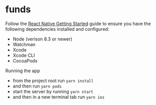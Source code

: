 # funds

Follow the [React Native Getting Started](https://facebook.github.io/react-native/docs/getting-started) guide to ensure you have the following dependencies installed and configured:

- Node (verison 8.3 or newer)
- Watchman
- Xcode
- Xcode CLI
- CocoaPods

Running the app

- from the project root run
  `yarn install`
- and then run
  `yarn pods`
- start the server by running
  `yarn start`
- and then in a new terminal tab run
  `yarn ios`
